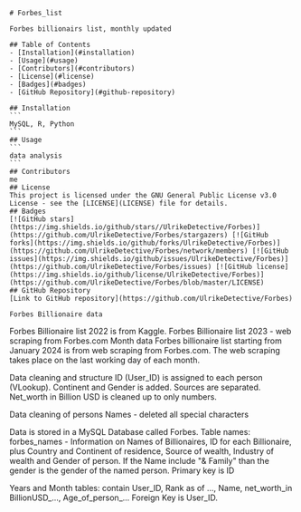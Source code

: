 
    # Forbes_list

    Forbes billionairs list, monthly updated

    ## Table of Contents
    - [Installation](#installation)
    - [Usage](#usage)
    - [Contributors](#contributors)
    - [License](#license)
    - [Badges](#badges)
    - [GitHub Repository](#github-repository)

    ## Installation
    ```
    MySQL, R, Python
    ```
    ## Usage
    ```
    data analysis
    ```
    ## Contributors
    me
    ## License
    This project is licensed under the GNU General Public License v3.0 License - see the [LICENSE](LICENSE) file for details.
    ## Badges
    [![GitHub stars](https://img.shields.io/github/stars//UlrikeDetective/Forbes)](https://github.com/UlrikeDetective/Forbes/stargazers) [![GitHub forks](https://img.shields.io/github/forks/UlrikeDetective/Forbes)](https://github.com/UlrikeDetective/Forbes/network/members) [![GitHub issues](https://img.shields.io/github/issues/UlrikeDetective/Forbes)](https://github.com/UlrikeDetective/Forbes/issues) [![GitHub license](https://img.shields.io/github/license/UlrikeDetective/Forbes)](https://github.com/UlrikeDetective/Forbes/blob/master/LICENSE)
    ## GitHub Repository
    [Link to GitHub repository](https://github.com/UlrikeDetective/Forbes)

    Forbes Billionaire data

Forbes Billionaire list 2022 is from Kaggle.
Forbes Billionaire list 2023 - web scraping from Forbes.com
Month data Forbes billionaire list starting from January 2024 is from web scraping from Forbes.com. The web scraping takes place on the last working day of each month.

Data cleaning and structure
ID (User_ID) is assigned to each person (VLookup). Continent and Gender is added. Sources are separated. Net_worth in Billion USD is cleaned up to only numbers.

Data cleaning of persons Names - deleted all special characters 

Data is stored in a MySQL Database called Forbes. 
Table names: 
forbes_names - Information on Names of Billionaires, ID for each Billionaire, plus Country and Continent of residence, Source of wealth, Industry of wealth and Gender of person. If the Name include "& Family" than the gender is the gender of the named person. Primary key is ID

Years and Month tables: contain User_ID, Rank as of ..., Name, net_worth_in BillionUSD_..., Age_of_person_... Foreign Key is User_ID.
    
